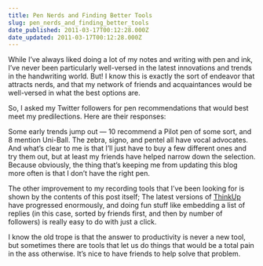 ```yaml
---
title: Pen Nerds and Finding Better Tools
slug: pen_nerds_and_finding_better_tools
date_published: 2011-03-17T00:12:28.000Z
date_updated: 2011-03-17T00:12:28.000Z
---
```


While I’ve always liked doing a lot of my notes and writing with pen and ink, I’ve never been particularly well-versed in the latest innovations and trends in the handwriting world. But! I know this is exactly the sort of endeavor that attracts nerds, and that my network of friends and acquaintances would be well-versed in what the best options are.

So, I asked my Twitter followers for pen recommendations that would best meet my predilections. Here are their responses:

Some early trends jump out — 10 recommend a Pilot pen of some sort, and 8 mention Uni-Ball. The zebra, signo, and pentel all have vocal advocates. And what’s clear to me is that I’ll just have to buy a few different ones and try them out, but at least my friends have helped narrow down the selection. Because obviously, the thing that’s keeping me from updating this blog more often is that I don’t have the right pen.

The other improvement to my recording tools that I’ve been looking for is shown by the contents of this post itself; The latest versions of [ThinkUp](http://thinkupapp.com/) have progressed enormously, and doing fun stuff like embedding a list of replies (in this case, sorted by friends first, and then by number of followers) is really easy to do with just a click.

I know the old trope is that the answer to productivity is never a new tool, but sometimes there are tools that let us do things that would be a total pain in the ass otherwise. It’s nice to have friends to help solve that problem.
